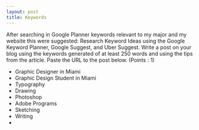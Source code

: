```yaml
---
layout: post
title: Keywords
---
```



After searching in Google Planner keywords relevant to my major and my website this were suggested:
Research Keyword Ideas using the Google Keyword Planner, Google Suggest, and Uber Suggest. Write a post on your blog using the keywords generated of at least 250 words and using the tips from the article. Paste the URL to the post below. (Points : 1)
 
- Graphic Designer in Miami
- Graphic Design Student in Miami
- Typography
- Drawing
- Photoshop
- Adobe Programs
- Sketching
- Writing
- 
